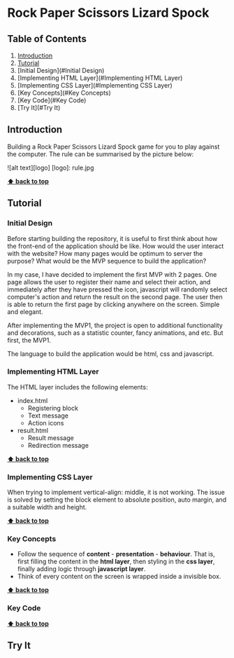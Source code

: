 # Rock Paper Scissors Lizard Spock

## Table of Contents

1. [Introduction](#Introduction)
2. [Tutorial](#Tutorial)
  1. [Initial Design](#Initial Design)
  2. [Implementing HTML Layer](#Implementing HTML Layer)
  3. [Implementing CSS Layer](#Implementing CSS Layer)
3. [Key Concepts](#Key Concepts)
4. [Key Code](#Key Code)
5. [Try It](#Try It)

## Introduction

Building a Rock Paper Scissors Lizard Spock game for you to play against the computer. The rule can be summarised by the picture below:

![alt text][logo]
[logo]: rule.jpg

**[⬆ back to top](#table-of-contents)**

## Tutorial

### Initial Design

Before starting building the repository, it is useful to first think about how the front-end of the application should be like. How would the user interact with the website? How many pages would be optimum to server the purpose? What would be the MVP sequence to build the application?

In my case, I have decided to implement the first MVP with 2 pages. One page allows the user to register their name and select their action, and immediately after they have pressed the icon, javascript will randomly select computer's action and return the result on the second page. The user then is able to return the first page by clicking anywhere on the screen. Simple and elegant.

After implementing the MVP1, the project is open to additional functionality and decorations, such as a statistic counter, fancy animations, and etc. But first, the MVP1.

The language to build the application would be html, css and javascript.

### Implementing HTML Layer

The HTML layer includes the following elements:
* index.html
  * Registering block
  * Text message
  * Action icons
* result.html
  * Result message
  * Redirection message

**[⬆ back to top](#table-of-contents)**


### Implementing CSS Layer

When trying to implement vertical-align: middle, it is not working. The issue is solved by setting the block element to absolute position, auto margin, and a suitable width and height.

**[⬆ back to top](#table-of-contents)**


### Key Concepts

* Follow the sequence of **content** - **presentation** - **behaviour**. That is, first filling the content in the **html layer**, then styling in the **css layer**, finally adding logic through **javascript layer**.
* Think of every content on the screen is wrapped inside a invisible box.

**[⬆ back to top](#table-of-contents)**


### Key Code

**[⬆ back to top](#table-of-contents)**


## Try It